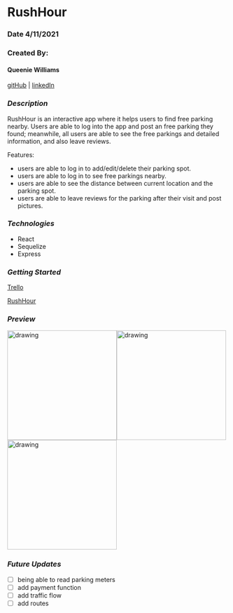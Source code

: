 # RushHour

### Date 4/11/2021

### Created By:

#### Queenie Williams

[gitHub](https://github.com/queeniewilliams)
| [linkedIn](https://www.linkedin.com/in/queeni%C3%A9-williams/)

### **_Description_**

RushHour is an interactive app where it helps users to find free parking nearby. Users are able to log into the app and post an free parking they found; meanwhile, all users are able to see the free parkings and detailed information, and also leave reviews.

Features:

- users are able to log in to add/edit/delete their parking spot.
- users are able to log in to see free parkings nearby.
- users are able to see the distance between current location and the parking spot.
- users are able to leave reviews for the parking after their visit and post pictures.

### **_Technologies_**

- React
- Sequelize
- Express

### **_Getting Started_**

[Trello](https://trello.com/b/gvMw65ma/rushhour)

[RushHour](http://localhost:3000)

### **_Preview_**

<img src="https://i.ibb.co/rpqQG5B/Screen-Shot-2021-04-18-at-8-15-21-PM.png" alt="drawing" width="250"/><img src="https://i.ibb.co/XFT1xDJ/Screen-Shot-2021-04-18-at-8-13-34-PM.png" alt="drawing" width="250"/><img src="https://i.ibb.co/xXtN6Mk/Screen-Shot-2021-04-18-at-8-17-14-PM.png" alt="drawing" width="250"/>

### **_Future Updates_**

- [ ] being able to read parking meters
- [ ] add payment function
- [ ] add traffic flow
- [ ] add routes
